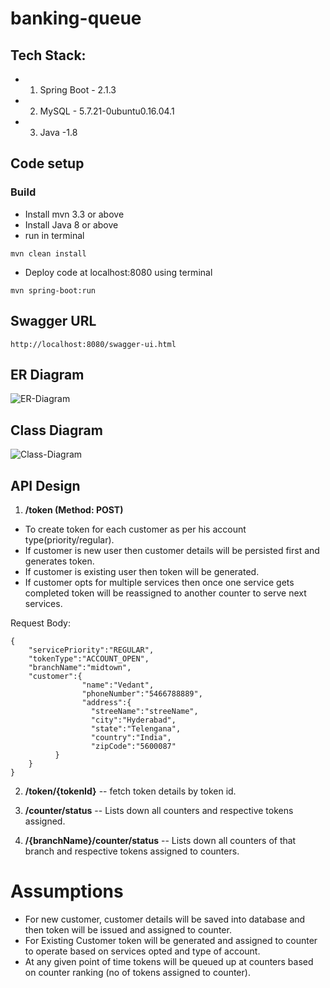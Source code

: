 # banking-queue

## Tech Stack:
* 1. Spring Boot - 2.1.3
* 2. MySQL - 5.7.21-0ubuntu0.16.04.1
* 3. Java -1.8

## Code setup
### Build
* Install mvn 3.3 or above
* Install Java 8 or above
* run in terminal 
```
mvn clean install
```
* Deploy code at localhost:8080 using terminal
```
mvn spring-boot:run
```
## Swagger URL
```
http://localhost:8080/swagger-ui.html

```
## ER Diagram
![ER-Diagram](https://user-images.githubusercontent.com/46216991/54922853-0bb55080-4f2f-11e9-97ff-3624f4fc9747.png)


## Class Diagram
![Class-Diagram](https://user-images.githubusercontent.com/46216991/54974577-85465080-4fba-11e9-89b5-c710bfde3016.png)

## API Design


1. **/token (Method: POST)**

- To create token for each customer as per his account type(priority/regular). 
- If customer is new user then customer details will be persisted first and generates token.
- If customer is existing user then token will be generated.
- If customer opts for multiple services then once one service gets completed token will be reassigned to another counter to serve next services.

Request Body:

```
{
    "servicePriority":"REGULAR",
    "tokenType":"ACCOUNT_OPEN",
    "branchName":"midtown",
    "customer":{
                "name":"Vedant",
                "phoneNumber":"5466788889",
                "address":{
                  "streeName":"streeName",
                  "city":"Hyderabad",
                  "state":"Telengana",
                  "country":"India",
                  "zipCode":"5600087"
          }
    }
}
```

2. **/token/{tokenId}**
   -- fetch token details by token id.
   
3. **/counter/status**
   -- Lists down all counters and respective tokens assigned.
   
4. **/{branchName}/counter/status**
   -- Lists down all counters of that branch and respective tokens assigned to counters.
   

# Assumptions
- For new customer, customer details will be saved into database and then token will be issued and assigned to counter.
- For Existing Customer token will be generated and assigned to counter to operate based on services opted and type of account.
- At any given point of time tokens will be queued up at counters based on counter ranking (no of tokens assigned to counter).


